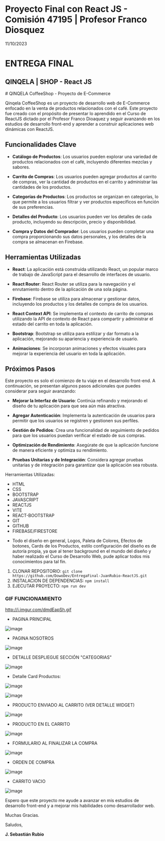 # Proyecto Final con React JS - Comisión 47195 | Profesor Franco Diosquez
11/10/2023

<h1>ENTREGA FINAL</h1>
<h2>QINQELA | SHOP - React JS</h2>
# QINQELA CoffeeShop - Proyecto de E-Commerce

Qinqela CoffeeShop es un proyecto de desarrollo web de E-Commerce enfocado en la venta de productos relacionados con el café. Este proyecto fue creado con el propósito de presentar lo aprendido en el Curso de ReactJS dictado por el Profesor Franco Dioaquez y seguir avanzando en los estudios de desarrollo front-end y aprender a construir aplicaciones web dinámicas con ReactJS.

## Funcionalidades Clave

- **Catálogo de Productos**: Los usuarios pueden explorar una variedad de productos relacionados con el café, incluyendo diferentes mezclas y sabores.

- **Carrito de Compras**: Los usuarios pueden agregar productos al carrito de compras, ver la cantidad de productos en el carrito y administrar las cantidades de los productos.

- **Categorías de Productos**: Los productos se organizan en categorías, lo que permite a los usuarios filtrar y ver productos específicos en función de sus preferencias.

- **Detalles del Producto**: Los usuarios pueden ver los detalles de cada producto, incluyendo su descripción, precio y disponibilidad.

- **Compra y Datos del Comprador**: Los usuarios pueden completar una compra proporcionando sus datos personales, y los detalles de la compra se almacenan en Firebase.

## Herramientas Utilizadas

- **React**: La aplicación está construida utilizando React, un popular marco de trabajo de JavaScript para el desarrollo de interfaces de usuario.

- **React Router**: React Router se utiliza para la navegación y el enrutamiento dentro de la aplicación de una sola página.

- **Firebase**: Firebase se utiliza para almacenar y gestionar datos, incluyendo los productos y los detalles de compra de los usuarios.

- **React Context API**: Se implementa el contexto de carrito de compras utilizando la API de contexto de React para compartir y administrar el estado del carrito en toda la aplicación.

- **Bootstrap**: Bootstrap se utiliza para estilizar y dar formato a la aplicación, mejorando su apariencia y experiencia de usuario.

- **Animaciones**: Se incorporan animaciones y efectos visuales para mejorar la experiencia del usuario en toda la aplicación.

## Próximos Pasos

Este proyecto es solo el comienzo de tu viaje en el desarrollo front-end. A continuación, se presentan algunos pasos adicionales que puedes considerar para seguir avanzando:

- **Mejorar la Interfaz de Usuario**: Continúa refinando y mejorando el diseño de tu aplicación para que sea aún más atractiva.

- **Agregar Autenticación**: Implementa la autenticación de usuarios para permitir que los usuarios se registren y gestionen sus perfiles.

- **Gestión de Pedidos**: Crea una funcionalidad de seguimiento de pedidos para que los usuarios puedan verificar el estado de sus compras.

- **Optimización de Rendimiento**: Asegúrate de que la aplicación funcione de manera eficiente y optimiza su rendimiento.

- **Pruebas Unitarias y de Integración**: Considera agregar pruebas unitarias y de integración para garantizar que la aplicación sea robusta.

Herramientas Utilizadas:
* HTML
* CSS
* BOOTSTRAP
* JAVASCRIPT
* REACTJS
* VITE
* REACT-BOOTSTRAP
* GIT
* GITHUB
* FIREBASE/FIRESTORE

- Todo el diseño en general, Logos, Paleta de Colores, Efectos de botones, Cards de los Productos, estilo configuración del diseño es de autoría propia, ya que al tener background en el mundo del diseño y haber realizado el Curso de Desarrollo Web, pude aplicar todos mis conocimientos para tal fin.

1) CLONAR REPOSITORIO: 
```git clone https://github.com/DowoDev/EntregaFinal-JuanRubio-ReactJS.git```
2) INSTALACION DE DEPENDENCIAS: 
```npm install```
3) EJECUTAR PROYECTO: 
```npm run dev```


<h3>GIF FUNCIONAMIENTO</h3>

<img>http://i.imgur.com/dmdEapSh.gif</img>

- PAGINA PRINCIPAL

<img>![image](https://i.imgur.com/4fbrpst.png)
</img>

- PAGINA NOSOTROS

<img>![image](https://i.imgur.com/lHewe5Z.jpg)
</img>

- DETALLE DESPLIEGUE SECCIÓN "CATEGORIAS"
  
<img>![image](https://i.imgur.com/MgBGVt8.png)
</img>

- Detalle Card Productos:

<img>![image](https://i.imgur.com/WHUptye.png)
</img>

<img>![image](https://i.imgur.com/lJErnT3.png)
</img>

- PRODUCTO ENVIADO AL CARRITO (VER DETALLE WIDGET)
  
<img>![image](https://i.imgur.com/eUs8nwD.png)
</img>

- PRODUCTO EN EL CARRITO
  
<img>![image](https://i.imgur.com/XbF6pAD.png)
</img>

- FORMULARIO AL FINALIZAR LA COMPRA
  
<img>![image](https://i.imgur.com/HbJLQ65.png)
</img>

- ORDEN DE COMPRA
  
<img>![image](https://i.imgur.com/LvHwm5I.png)
</img>

- CARRITO VACIO
  
<img>![image](https://i.imgur.com/fMmGIAI.png)
</img>

Espero que este proyecto me ayude a avanzar en mis estudios de desarrollo front-end y a mejorar mis habilidades como desarrollador web.

Muchas Gracias.

Saludos,

**J. Sebastián Rubio**

